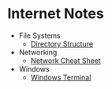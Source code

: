 # Internet Notes

* File Systems
  * [Directory Structure](file-systems/directory-structure.md)
* Networking
  * [Network Cheat Sheet](https://github.com/bitmand/network-cheat-sheet)
* Windows
  * [Windows Terminal](windows/terminal/README.md)

